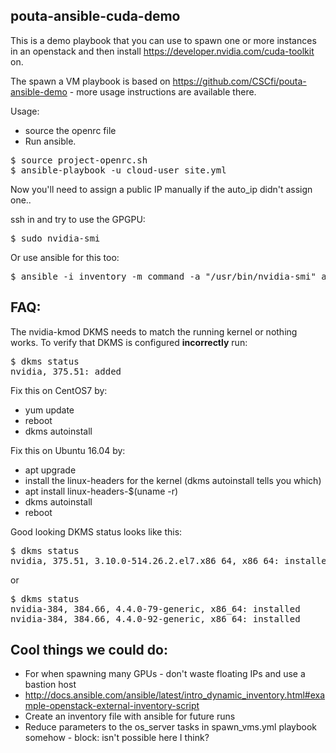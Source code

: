 pouta-ansible-cuda-demo
--------------

This is a demo playbook that you can use to spawn one or more instances in an openstack and then install https://developer.nvidia.com/cuda-toolkit on.

The spawn a VM playbook is based on https://github.com/CSCfi/pouta-ansible-demo - more usage instructions are available there.

Usage:

 - source the openrc file
 - Run ansible.

<pre>
$ source project-openrc.sh
$ ansible-playbook -u cloud-user site.yml
</pre>

Now you'll need to assign a public IP manually if the auto_ip didn't assign one..

ssh in and try to use the GPGPU:
<pre>
$ sudo nvidia-smi
</pre>

Or use ansible for this too:
<pre>
$ ansible -i inventory -m command -a "/usr/bin/nvidia-smi" all
</pre>

FAQ:
-----

The nvidia-kmod DKMS needs to match the running kernel or nothing works. To verify that DKMS is configured **incorrectly** run:

<pre>
$ dkms status
nvidia, 375.51: added
</pre>

Fix this on CentOS7 by:
 - yum update
 - reboot
 - dkms autoinstall

Fix this on Ubuntu 16.04 by:
 - apt upgrade
 - install the linux-headers for the kernel (dkms autoinstall tells you which)
  - apt install linux-headers-$(uname -r)
 - dkms autoinstall
 - reboot

Good looking DKMS status looks like this:
<pre>
$ dkms status
nvidia, 375.51, 3.10.0-514.26.2.el7.x86_64, x86_64: installed
</pre>

or

<pre>
$ dkms status
nvidia-384, 384.66, 4.4.0-79-generic, x86_64: installed
nvidia-384, 384.66, 4.4.0-92-generic, x86_64: installed
</pre>



Cool things we could do:
----------

 - For when spawning many GPUs - don't waste floating IPs and use a bastion host
 - http://docs.ansible.com/ansible/latest/intro_dynamic_inventory.html#example-openstack-external-inventory-script
 - Create an inventory file with ansible for future runs
 - Reduce parameters to the os_server tasks in spawn_vms.yml playbook somehow - block: isn't possible here I think?
